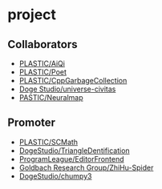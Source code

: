 project
===============

Collaborators
---------
* [PLASTIC/AiQi](https://github.com/ProgramLeague/AiQi)
* [PLASTIC/Poet](https://github.com/ProgramLeague/Poet)
* [PLASTIC/CppGarbageCollection](https://github.com/ProgramLeague/CppGarbageCollection)
* [Doge Studio/universe-civitas](https://github.com/DogeStudio/universe-civitas)
* [PASTIC/Neuralmap](https://github.com/ProgramLeague/Neuralmap)

Promoter
-----------
* [PLASTIC/SCMath](https://github.com/ProgramLeague/SCMath)
* [DogeStudio/TriangleDentification](https://github.com/DogeStudio/TriangleDentification)
* [ProgramLeague/EditorFrontend](https://github.com/ProgramLeague/EditorFrontend)
* [Goldbach Research Group/ZhiHu-Spider](https://github.com/Goldbach-Research-Group/ZhiHu-Spider)
* [DogeStudio/chumpy3](https://github.com/DogeStudio/chumpy3)
